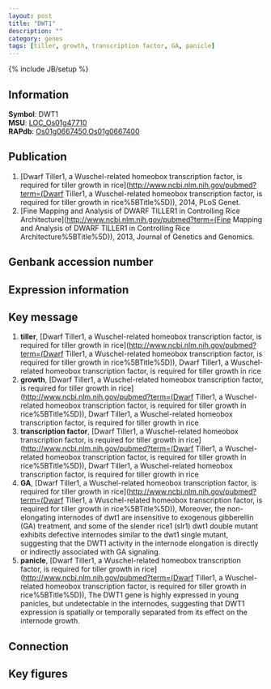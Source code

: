 ```yaml
---
layout: post
title: "DWT1"
description: ""
category: genes
tags: [tiller, growth, transcription factor, GA, panicle]
---
```

{% include JB/setup %}

## Information
__Symbol__: DWT1  
__MSU__: [LOC_Os01g47710](http://rice.plantbiology.msu.edu/cgi-bin/ORF_infopage.cgi?orf=LOC_Os01g47710)  
__RAPdb__: [Os01g0667450](http://rapdb.dna.affrc.go.jp/viewer/gbrowse_details/irgsp1?name=Os01g0667450),[Os01g0667400](http://rapdb.dna.affrc.go.jp/viewer/gbrowse_details/irgsp1?name=Os01g0667400)  

## Publication
1. [Dwarf Tiller1, a Wuschel-related homeobox transcription factor, is required for tiller growth in rice](http://www.ncbi.nlm.nih.gov/pubmed?term=(Dwarf Tiller1, a Wuschel-related homeobox transcription factor, is required for tiller growth in rice%5BTitle%5D)), 2014, PLoS Genet.
2. [Fine Mapping and Analysis of DWARF TILLER1 in Controlling Rice Architecture](http://www.ncbi.nlm.nih.gov/pubmed?term=(Fine Mapping and Analysis of DWARF TILLER1 in Controlling Rice Architecture%5BTitle%5D)), 2013, Journal of Genetics and Genomics.

## Genbank accession number

## Expression information

## Key message
1. __tiller__, [Dwarf Tiller1, a Wuschel-related homeobox transcription factor, is required for tiller growth in rice](http://www.ncbi.nlm.nih.gov/pubmed?term=(Dwarf Tiller1, a Wuschel-related homeobox transcription factor, is required for tiller growth in rice%5BTitle%5D)), Dwarf Tiller1, a Wuschel-related homeobox transcription factor, is required for tiller growth in rice
2. __growth__, [Dwarf Tiller1, a Wuschel-related homeobox transcription factor, is required for tiller growth in rice](http://www.ncbi.nlm.nih.gov/pubmed?term=(Dwarf Tiller1, a Wuschel-related homeobox transcription factor, is required for tiller growth in rice%5BTitle%5D)), Dwarf Tiller1, a Wuschel-related homeobox transcription factor, is required for tiller growth in rice
3. __transcription factor__, [Dwarf Tiller1, a Wuschel-related homeobox transcription factor, is required for tiller growth in rice](http://www.ncbi.nlm.nih.gov/pubmed?term=(Dwarf Tiller1, a Wuschel-related homeobox transcription factor, is required for tiller growth in rice%5BTitle%5D)), Dwarf Tiller1, a Wuschel-related homeobox transcription factor, is required for tiller growth in rice
4. __GA__, [Dwarf Tiller1, a Wuschel-related homeobox transcription factor, is required for tiller growth in rice](http://www.ncbi.nlm.nih.gov/pubmed?term=(Dwarf Tiller1, a Wuschel-related homeobox transcription factor, is required for tiller growth in rice%5BTitle%5D)), Moreover, the non-elongating internodes of dwt1 are insensitive to exogenous gibberellin (GA) treatment, and some of the slender rice1 (slr1) dwt1 double mutant exhibits defective internodes similar to the dwt1 single mutant, suggesting that the DWT1 activity in the internode elongation is directly or indirectly associated with GA signaling.
5. __panicle__, [Dwarf Tiller1, a Wuschel-related homeobox transcription factor, is required for tiller growth in rice](http://www.ncbi.nlm.nih.gov/pubmed?term=(Dwarf Tiller1, a Wuschel-related homeobox transcription factor, is required for tiller growth in rice%5BTitle%5D)), The DWT1 gene is highly expressed in young panicles, but undetectable in the internodes, suggesting that DWT1 expression is spatially or temporally separated from its effect on the internode growth.

## Connection

## Key figures


